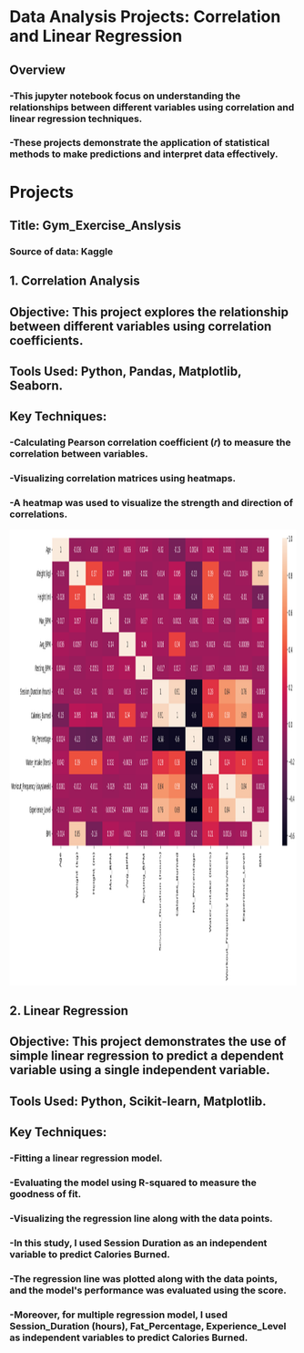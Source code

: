 # Data Analysis Projects: Correlation and Linear Regression
## Overview
### -This jupyter notebook focus on understanding the relationships between different variables using correlation and linear regression techniques. 
### -These projects demonstrate the application of statistical methods to make predictions and interpret data effectively.

# Projects
## Title: Gym_Exercise_Anslysis
### Source of data: Kaggle
## 1. Correlation Analysis
## Objective: This project explores the relationship between different variables using correlation coefficients.

## Tools Used: Python, Pandas, Matplotlib, Seaborn.

## Key Techniques:

### -Calculating Pearson correlation coefficient (𝑟) to measure the correlation between variables.
### -Visualizing correlation matrices using heatmaps.
### -A heatmap was used to visualize the strength and direction of correlations.
<img src="https://github.com/meigeeong/Gym_Exercise_Analysis/blob/main/HeatmapGym.png" width="1500" height="800">

## 2. Linear Regression
## Objective: This project demonstrates the use of simple linear regression to predict a dependent variable using a single independent variable.
## Tools Used: Python, Scikit-learn, Matplotlib.

## Key Techniques:

### -Fitting a linear regression model.
### -Evaluating the model using R-squared to measure the goodness of fit.
### -Visualizing the regression line along with the data points.
### -In this study, I used Session Duration as an independent variable to predict Calories Burned. 
### -The regression line was plotted along with the data points, and the model's performance was evaluated using the score.
### -Moreover, for multiple regression model, I used Session_Duration (hours), Fat_Percentage, Experience_Level as independent variables to predict Calories Burned. 
